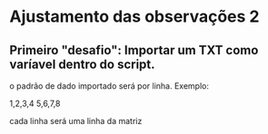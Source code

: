 # Ajustamento das observações 2


## Primeiro "desafio": Importar um TXT como varíavel dentro do script.


o padrão de dado importado será por linha. 
Exemplo:

1,2,3,4
5,6,7,8


cada linha será uma linha da matriz
